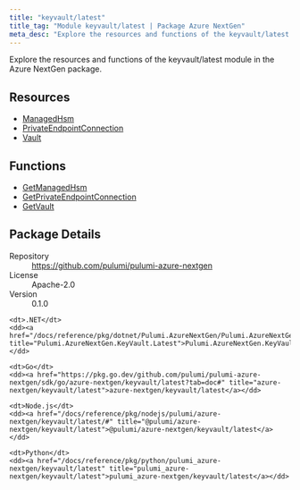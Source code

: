 ```yaml
---
title: "keyvault/latest"
title_tag: "Module keyvault/latest | Package Azure NextGen"
meta_desc: "Explore the resources and functions of the keyvault/latest module in the Azure NextGen package."
---
```


<!-- WARNING: this file was generated by Pulumi Docs Generator. -->
<!-- Do not edit by hand unless you're certain you know what you are doing! -->

Explore the resources and functions of the keyvault/latest module in the Azure NextGen package.

<h2 id="resources">Resources</h2>
<ul class="api">
    <li><a href="managedhsm" title="ManagedHsm"><span class="symbol resource"></span>ManagedHsm</a></li>
    <li><a href="privateendpointconnection" title="PrivateEndpointConnection"><span class="symbol resource"></span>PrivateEndpointConnection</a></li>
    <li><a href="vault" title="Vault"><span class="symbol resource"></span>Vault</a></li>
</ul>

<h2 id="functions">Functions</h2>
<ul class="api">
    <li><a href="getmanagedhsm" title="GetManagedHsm"><span class="symbol function"></span>GetManagedHsm</a></li>
    <li><a href="getprivateendpointconnection" title="GetPrivateEndpointConnection"><span class="symbol function"></span>GetPrivateEndpointConnection</a></li>
    <li><a href="getvault" title="GetVault"><span class="symbol function"></span>GetVault</a></li>
</ul>

<h2 id="package-details">Package Details</h2>
<dl class="package-details">
	<dt>Repository</dt>
	<dd><a href="https://github.com/pulumi/pulumi-azure-nextgen">https://github.com/pulumi/pulumi-azure-nextgen</a></dd>
	<dt>License</dt>
	<dd>Apache-2.0</dd>
	<dt>Version</dt>
	<dd>0.1.0</dd>
</dl>



<dl class="tabular">

    <dt>.NET</dt>
    <dd><a href="/docs/reference/pkg/dotnet/Pulumi.AzureNextGen/Pulumi.AzureNextGen.KeyVault.Latest.html" title="Pulumi.AzureNextGen.KeyVault.Latest">Pulumi.AzureNextGen.KeyVault.Latest</a></dd>

    <dt>Go</dt>
    <dd><a href="https://pkg.go.dev/github.com/pulumi/pulumi-azure-nextgen/sdk/go/azure-nextgen/keyvault/latest?tab=doc#" title="azure-nextgen/keyvault/latest">azure-nextgen/keyvault/latest</a></dd>

    <dt>Node.js</dt>
    <dd><a href="/docs/reference/pkg/nodejs/pulumi/azure-nextgen/keyvault/latest/#" title="@pulumi/azure-nextgen/keyvault/latest">@pulumi/azure-nextgen/keyvault/latest</a></dd>

    <dt>Python</dt>
    <dd><a href="/docs/reference/pkg/python/pulumi_azure-nextgen/keyvault/latest" title="pulumi_azure-nextgen/keyvault/latest">pulumi_azure-nextgen/keyvault/latest</a></dd>

</dl>

